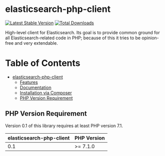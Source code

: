 elasticsearch-php-client
=================

[![Latest Stable Version](https://poser.pugx.org/zvonchuk/elasticsearch-php-client/v/stable)](https://packagist.org/packages/zvonchuk/elasticsearch-php-client) [![Total Downloads](https://poser.pugx.org/zvonchuk/elasticsearch-php-client/downloads)](https://packagist.org/packages/zvonchuk/elasticsearch-php-client)

High-level client for Elasticsearch. Its goal is to provide common ground for all Elasticsearch-related code in PHP; because of this it tries to be opinion-free and very extendable.

Table of Contents
=================

- [elasticsearch-php-client](#elasticsearch-php-client)
  * [Features](#features)
  * [Documentation](#documentation)
  * [Installation via Composer](#installation-via-composer)
  * [PHP Version Requirement](#php-version-requirement)
  
  
PHP Version Requirement
----
Version 0.1 of this library requires at least PHP version 7.1.

| elasticsearch-php-client | PHP Version |
| ----------- | ------------------------ |
| 0.1         | >= 7.1.0                 |
